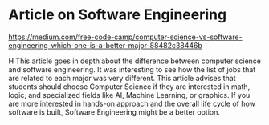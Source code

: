 # Article on Software Engineering 
https://medium.com/free-code-camp/computer-science-vs-software-engineering-which-one-is-a-better-major-88482c38446b

H
This article goes in depth about the difference between computer science and software engineering. It was interesting to see how the list of jobs that are related to each major was very different. This article advises that students should choose Computer Science if they are interested in math, logic, and specialized fields like AI, Machine Learning, or graphics. If you are more interested in hands-on approach and the overall life cycle of how software is built, Software Engineering might be a better option. 
